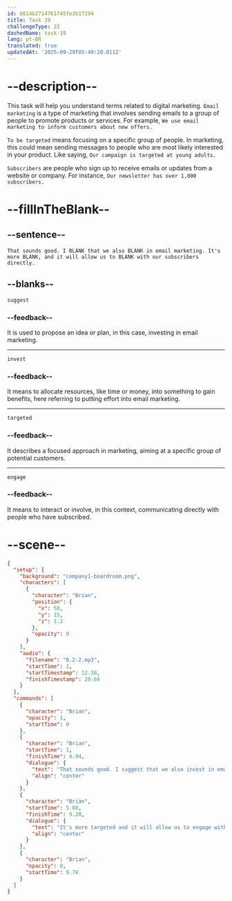 ```yaml
---
id: 6614b2714761f45fe3b17294
title: Task 19
challengeType: 22
dashedName: task-19
lang: pt-BR
translated: true
updatedAt: '2025-09-29T05:49:20.011Z'
---
```


<!-- (Audio) Brian: That sounds good. I suggest that we also invest in email marketing. It's more targeted, and it will allow us to engage with our subscribers directly. -->

# --description--

This task will help you understand terms related to digital marketing. `Email marketing` is a type of marketing that involves sending emails to a group of people to promote products or services. For example, `We use email marketing to inform customers about new offers.`

`To be targeted` means focusing on a specific group of people. In marketing, this could mean sending messages to people who are most likely interested in your product. Like saying, `Our campaign is targeted at young adults.`

`Subscribers` are people who sign up to receive emails or updates from a website or company. For instance, `Our newsletter has over 1,000 subscribers.`

# --fillInTheBlank--

## --sentence--

`That sounds good. I BLANK that we also BLANK in email marketing. It's more BLANK, and it will allow us to BLANK with our subscribers directly.`

## --blanks--

`suggest`

### --feedback--

It is used to propose an idea or plan, in this case, investing in email marketing.

---

`invest`

### --feedback--

It means to allocate resources, like time or money, into something to gain benefits, here referring to putting effort into email marketing.

---

`targeted`

### --feedback--

It describes a focused approach in marketing, aiming at a specific group of potential customers.

---

`engage`

### --feedback--

It means to interact or involve, in this context, communicating directly with people who have subscribed.

# --scene--

```json
{
  "setup": {
    "background": "company1-boardroom.png",
    "characters": [
      {
        "character": "Brian",
        "position": {
          "x": 50,
          "y": 15,
          "z": 1.2
        },
        "opacity": 0
      }
    ],
    "audio": {
      "filename": "8.2-2.mp3",
      "startTime": 1,
      "startTimestamp": 12.38,
      "finishTimestamp": 20.66
    }
  },
  "commands": [
    {
      "character": "Brian",
      "opacity": 1,
      "startTime": 0
    },
    {
      "character": "Brian",
      "startTime": 1,
      "finishTime": 4.94,
      "dialogue": {
        "text": "That sounds good. I suggest that we also invest in email marketing.",
        "align": "center"
      }
    },
    {
      "character": "Brian",
      "startTime": 5.08,
      "finishTime": 9.28,
      "dialogue": {
        "text": "It's more targeted and it will allow us to engage with our subscribers directly.",
        "align": "center"
      }
    },
    {
      "character": "Brian",
      "opacity": 0,
      "startTime": 9.78
    }
  ]
}
```
